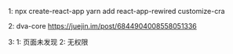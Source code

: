 1: npx create-react-app
   yarn add react-app-rewired  customize-cra

2: dva-core https://juejin.im/post/6844904008558051336


3: 1: 页面未发现 2: 无权限